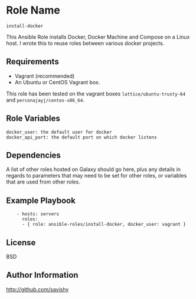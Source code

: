 Role Name
=========

`install-docker`

This Ansible Role installs Docker, Docker Machine and Compose on a Linux
host. I wrote this to reuse roles between various docker projects.

Requirements
------------

- Vagrant (recommended)
- An Ubuntu or CentOS Vagrant box.

This role has been tested on the vagrant boxes `lattice/ubuntu-trusty-64` and `perconajayj/centos-x86_64`.

Role Variables
--------------

```
docker_user: the default user for docker
docker_api_port: the default port on which docker listens

```

Dependencies
------------

A list of other roles hosted on Galaxy should go here, plus any details in regards to parameters that may need to be set for other roles, or variables that are used from other roles.

Example Playbook
----------------

```
    - hosts: servers
      roles:
      - { role: ansible-roles/install-docker, docker_user: vagrant }
```
License
-------

BSD

Author Information
------------------

http://github.com/savishy
